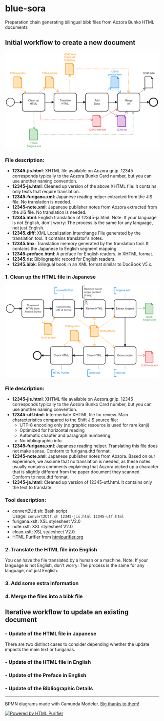 # blue-sora
Preparation chain generating bilingual bibk files from Aozora Bunko HTML documents

## Initial workflow to create a new document
![Initial workflow overview](0-InitialWorkflow.png)
### File description:
- **12345-jis.html**: XHTML file available on Aozora.gr.jp. 12345 corresponds typically to the Aozora Bunko Card number, but you can use another naming convention.
- **12345-ja.html**: Cleaned up version of the above XHTML file: it contains only texts that require translation.
- **12345-furigana.xml**: Japanese reading helper extracted from the JIS file. No translation is needed.
- **12345-note.xml**: Japanese publisher notes from Aozora extracted from the JIS file. No translation is needed.
- **12345.html**: English translation of 12345-ja.html. Note: If your language is not English, don't worry: The process is the same for any language, not just English.
- **12345.xliff**: XML Localization Interchange File generated by the translation tool. It contains translator's notes.
- **12345.tmx**: Translation memory generated by the translation tool. It contains the Japanese to English segment mapping.
- **12345-preface.html**: A preface for English readers, in XHTML format.
- **12345.ris**: Bibliographic record for English readers.
- **12345.bibk**: Bilingual book in an XML format similar to DocBook V5.x.
### 1. Clean up the HTML file in Japanese
![Clean up overview](1-CleanUp.png)
### File description:
- **12345-jis.html**: XHTML file available on Aozora.gr.jp. 12345 corresponds typically to the Aozora Bunko Card number, but you can use another naming convention.
- **12345-utf.html**: Intermediate XHTML file for review. Main characteristics compared to the Shift JIS source file:
  - UTF-8 encoding only (no graphic resource is used for rare kanji)
  - Optimized for horizontal reading
  - Automatic chapter and paragraph numbering
  - No bibliographic info
- **12345-furigana.xml**: Japanese reading helper. Translating this file does not make sense. Conform to furigana.dtd format.
- **12345-note.xml**: Japanese publisher notes from Aozora. Based on our experience, we assume that no translation is needed, as these notes usually contains comments explaining that Aozora picked up a character that is slightly different from the paper document they scanned. Conform to note.dtd format.
- **12345-ja.html**: Cleaned up version of 12345-utf.html. It contains only the text to translate.
### Tool description:
- convert2Utf.sh: Bash script  
  Usage: ```convert2Utf.sh 12345-jis.html 12345-utf.html```
- furigana.xslt: XSL stylesheet V2.0
- note.xslt: XSL stylesheet V2.0
- clean.xslt: XSL stylesheet V2.0
- HTML Purifier from [htmlpurifier.org](http://htmlpurifier.org)
### 2. Translate the HTML file into English
You can have the file translated by a human or a machine.
Note: If your language is not English, don't worry: The process is the same for any language, not just English.
### 3. Add some extra information
### 4. Merge the files into a bibk file

## Iterative workflow to update an existing document
### - Update of the HTML file in Japanese
There are two distinct cases to consider depending whether the update impacts the main text or furiganas.
### - Update of the HTML file in English
### - Update of the Preface in English
### - Update of the Bibliographic Details
---
BPMN diagrams made with Camunda Modeler. [Big thanks to them!](https://camunda.com/)

[![Powered by HTML Purifier](http://htmlpurifier.org/live/art/powered.png 'Powered by HTML Purifier')](http://htmlpurifier.org/)
